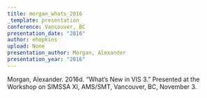 ```yaml
---
title: morgan_whats_2016
_template: presentation
conference: Vancouver, BC
presentation_date: "2016"
author: ehopkins
upload: None
presentation_author: Morgan, Alexander
presentation_year: "2016"
---
```

Morgan, Alexander. 2016d. “What’s New in VIS 3.” Presented at the Workshop on SIMSSA XI, AMS/SMT, Vancouver, BC, November 3.